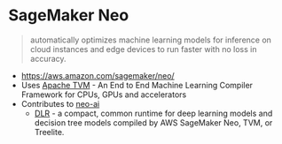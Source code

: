 # SageMaker Neo

> automatically optimizes machine learning models for inference on cloud instances and edge devices to run faster with no loss in accuracy.

* <https://aws.amazon.com/sagemaker/neo/>
* Uses [Apache TVM](https://tvm.apache.org/) - An End to End Machine Learning Compiler Framework for CPUs, GPUs and accelerators
* Contributes to [neo-ai](https://github.com/neo-ai)
  * [DLR](https://github.com/neo-ai/neo-ai-dlr) - a compact, common runtime for deep learning models and decision tree models compiled by AWS SageMaker Neo, TVM, or Treelite.